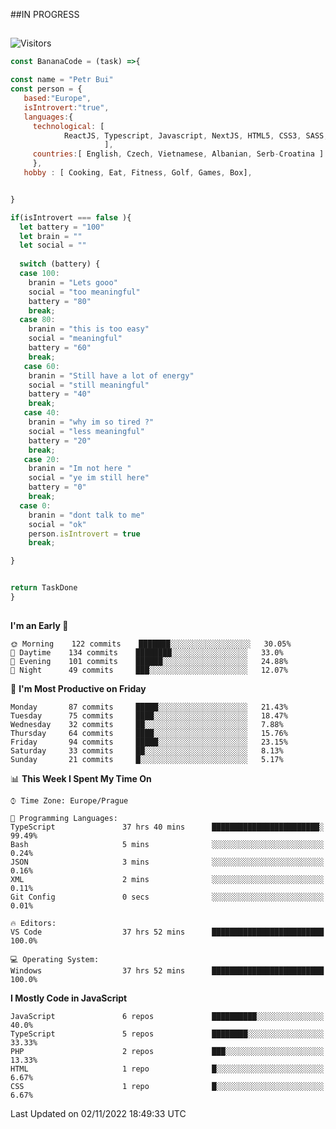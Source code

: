 ##IN PROGRESS
##
![Visitors](https://komarev.com/ghpvc/?username=petrbui&style=for-the-badge&label=Visitors+👀)
```Javascript
const BananaCode = (task) =>{

const name = "Petr Bui"
const person = {
   based:"Europe",
   isIntrovert:"true",
   languages:{
     technological: [ 
            ReactJS, Typescript, Javascript, NextJS, HTML5, CSS3, SASS, Redux, Node, Storybook, Styled-Component
                     ],
     countries:[ English, Czech, Vietnamese, Albanian, Serb-Croatina ]
     },
   hobby : [ Cooking, Eat, Fitness, Golf, Games, Box],


}

if(isIntrovert === false ){
  let battery = "100"
  let brain = ""
  let social = ""
  
  switch (battery) {
  case 100:
    branin = "Lets gooo"
    social = "too meaningful"
    battery = "80"
    break;
  case 80:
    branin = "this is too easy"
    social = "meaningful"
    battery = "60"
    break;
   case 60:
    branin = "Still have a lot of energy"
    social = "still meaningful"
    battery = "40"
    break;
   case 40:
    branin = "why im so tired ?"
    social = "less meaningful"
    battery = "20"
    break;
   case 20:
    branin = "Im not here "
    social = "ye im still here"
    battery = "0"
    break;
  case 0:
    branin = "dont talk to me"
    social = "ok"
    person.isIntrovert = true
    break;

}


return TaskDone
}
```



##
<!--
[![My GitHub stats](https://github-readme-stats.vercel.app/api?username=petrbui&theme=github_dark)](https://github.com/anuraghazra/github-readme-stats)

[![My wakatime stats](https://github-readme-stats.vercel.app/api/wakatime?username=petrbui&theme=github_dark)](https://github.com/anuraghazra/github-readme-stats)
-->
<!--START_SECTION:waka-->
**I'm an Early 🐤** 

```text
🌞 Morning    122 commits    ███████░░░░░░░░░░░░░░░░░░   30.05% 
🌆 Daytime    134 commits    ████████░░░░░░░░░░░░░░░░░   33.0% 
🌃 Evening    101 commits    ██████░░░░░░░░░░░░░░░░░░░   24.88% 
🌙 Night      49 commits     ███░░░░░░░░░░░░░░░░░░░░░░   12.07%

```
📅 **I'm Most Productive on Friday** 

```text
Monday       87 commits     █████░░░░░░░░░░░░░░░░░░░░   21.43% 
Tuesday      75 commits     ████░░░░░░░░░░░░░░░░░░░░░   18.47% 
Wednesday    32 commits     ██░░░░░░░░░░░░░░░░░░░░░░░   7.88% 
Thursday     64 commits     ████░░░░░░░░░░░░░░░░░░░░░   15.76% 
Friday       94 commits     █████░░░░░░░░░░░░░░░░░░░░   23.15% 
Saturday     33 commits     ██░░░░░░░░░░░░░░░░░░░░░░░   8.13% 
Sunday       21 commits     █░░░░░░░░░░░░░░░░░░░░░░░░   5.17%

```


📊 **This Week I Spent My Time On** 

```text
⌚︎ Time Zone: Europe/Prague

💬 Programming Languages: 
TypeScript               37 hrs 40 mins      ████████████████████████░   99.49% 
Bash                     5 mins              ░░░░░░░░░░░░░░░░░░░░░░░░░   0.24% 
JSON                     3 mins              ░░░░░░░░░░░░░░░░░░░░░░░░░   0.16% 
XML                      2 mins              ░░░░░░░░░░░░░░░░░░░░░░░░░   0.11% 
Git Config               0 secs              ░░░░░░░░░░░░░░░░░░░░░░░░░   0.01%

🔥 Editors: 
VS Code                  37 hrs 52 mins      █████████████████████████   100.0%

💻 Operating System: 
Windows                  37 hrs 52 mins      █████████████████████████   100.0%

```

**I Mostly Code in JavaScript** 

```text
JavaScript               6 repos             ██████████░░░░░░░░░░░░░░░   40.0% 
TypeScript               5 repos             ████████░░░░░░░░░░░░░░░░░   33.33% 
PHP                      2 repos             ███░░░░░░░░░░░░░░░░░░░░░░   13.33% 
HTML                     1 repo              █░░░░░░░░░░░░░░░░░░░░░░░░   6.67% 
CSS                      1 repo              █░░░░░░░░░░░░░░░░░░░░░░░░   6.67%

```



 Last Updated on 02/11/2022 18:49:33 UTC
<!--END_SECTION:waka-->
